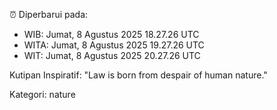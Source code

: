 ⏰ Diperbarui pada:
- WIB: Jumat, 8 Agustus 2025 18.27.26 UTC
- WITA: Jumat, 8 Agustus 2025 19.27.26 UTC
- WIT: Jumat, 8 Agustus 2025 20.27.26 UTC

Kutipan Inspiratif:
"Law is born from despair of human nature."


Kategori: nature


